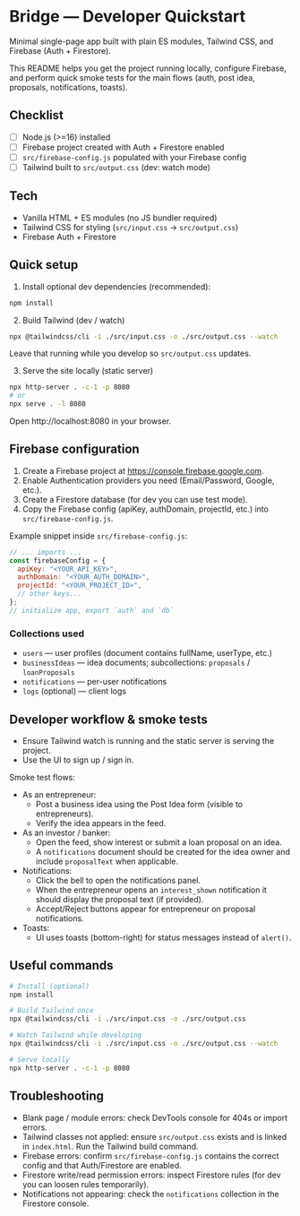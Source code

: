 # Bridge — Developer Quickstart

Minimal single-page app built with plain ES modules, Tailwind CSS, and Firebase (Auth + Firestore).

This README helps you get the project running locally, configure Firebase, and perform quick smoke tests for the main flows (auth, post idea, proposals, notifications, toasts).

## Checklist
- [ ] Node.js (>=16) installed
- [ ] Firebase project created with Auth + Firestore enabled
- [ ] `src/firebase-config.js` populated with your Firebase config
- [ ] Tailwind built to `src/output.css` (dev: watch mode)

## Tech
- Vanilla HTML + ES modules (no JS bundler required)
- Tailwind CSS for styling (`src/input.css` -> `src/output.css`)
- Firebase Auth + Firestore

## Quick setup
1. Install optional dev dependencies (recommended):

```bash
npm install
```

2. Build Tailwind (dev / watch)

```bash
npx @tailwindcss/cli -i ./src/input.css -o ./src/output.css --watch
```

Leave that running while you develop so `src/output.css` updates.

3. Serve the site locally (static server)

```bash
npx http-server . -c-1 -p 8080
# or
npx serve . -l 8080
```

Open http://localhost:8080 in your browser.

## Firebase configuration
1. Create a Firebase project at https://console.firebase.google.com.
2. Enable Authentication providers you need (Email/Password, Google, etc.).
3. Create a Firestore database (for dev you can use test mode).
4. Copy the Firebase config (apiKey, authDomain, projectId, etc.) into `src/firebase-config.js`.

Example snippet inside `src/firebase-config.js`:

```js
// ... imports ...
const firebaseConfig = {
  apiKey: "<YOUR_API_KEY>",
  authDomain: "<YOUR_AUTH_DOMAIN>",
  projectId: "<YOUR_PROJECT_ID>",
  // other keys...
};
// initialize app, export `auth` and `db`
```

### Collections used
- `users` — user profiles (document contains fullName, userType, etc.)
- `businessIdeas` — idea documents; subcollections: `proposals` / `loanProposals`
- `notifications` — per-user notifications
- `logs` (optional) — client logs

## Developer workflow & smoke tests
- Ensure Tailwind watch is running and the static server is serving the project.
- Use the UI to sign up / sign in.

Smoke test flows:
- As an entrepreneur:
  - Post a business idea using the Post Idea form (visible to entrepreneurs).
  - Verify the idea appears in the feed.
- As an investor / banker:
  - Open the feed, show interest or submit a loan proposal on an idea.
  - A `notifications` document should be created for the idea owner and include `proposalText` when applicable.
- Notifications:
  - Click the bell to open the notifications panel.
  - When the entrepreneur opens an `interest_shown` notification it should display the proposal text (if provided).
  - Accept/Reject buttons appear for entrepreneur on proposal notifications.
- Toasts:
  - UI uses toasts (bottom-right) for status messages instead of `alert()`.

## Useful commands
```bash
# Install (optional)
npm install

# Build Tailwind once
npx @tailwindcss/cli -i ./src/input.css -o ./src/output.css

# Watch Tailwind while developing
npx @tailwindcss/cli -i ./src/input.css -o ./src/output.css --watch

# Serve locally
npx http-server . -c-1 -p 8080
```

## Troubleshooting
- Blank page / module errors: check DevTools console for 404s or import errors.
- Tailwind classes not applied: ensure `src/output.css` exists and is linked in `index.html`. Run the Tailwind build command.
- Firebase errors: confirm `src/firebase-config.js` contains the correct config and that Auth/Firestore are enabled.
- Firestore write/read permission errors: inspect Firestore rules (for dev you can loosen rules temporarily).
- Notifications not appearing: check the `notifications` collection in the Firestore console.

